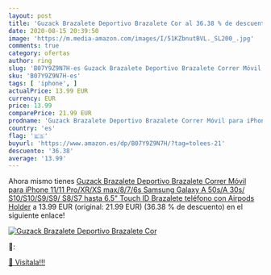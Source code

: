 ```yaml
---
layout: post
title: 'Guzack Brazalete Deportivo Brazalete Cor al 36.38 % de descuento'
date: 2020-08-15 20:39:50
image: 'https://m.media-amazon.com/images/I/51KZbnutBVL._SL200_.jpg'
comments: true
category: ofertas
author: ring
slug: 'B07Y9Z9N7H-es Guzack Brazalete Deportivo Brazalete Correr Móvil para...'
sku: 'B07Y9Z9N7H-es'
tags: [ 'iphone', ]
actualPrice: 13.99 EUR
currency: EUR
price: 13.99
comparePrice: 21.99 EUR
prodname: 'Guzack Brazalete Deportivo Brazalete Correr Móvil para iPhone 11/11 Pro/XR/XS max/8/7/6s  Samsung Galaxy A 50s/A 30s/ S10/S10/S9/S9/ S8/S7 hasta 6.5"  Touch ID  Brazalete teléfono con Airpods Holder'
country: 'es'
flag: '🇪🇸'
buyurl: 'https://www.amazon.es/dp/B07Y9Z9N7H/?tag=tolees-21'
descuento: '36.38'
average: '13.99'
---
```


Ahora mismo tienes [Guzack Brazalete Deportivo Brazalete Correr Móvil para iPhone 11/11 Pro/XR/XS max/8/7/6s  Samsung Galaxy A 50s/A 30s/ S10/S10/S9/S9/ S8/S7 hasta 6.5"  Touch ID  Brazalete teléfono con Airpods Holder](https://www.amazon.es/dp/B07Y9Z9N7H/?tag=tolees-21) a 13.99 EUR (original: 21.99 EUR) (36.38 %  de descuento) en el siguiente enlace!

[![Guzack Brazalete Deportivo Brazalete Cor](https://m.media-amazon.com/images/I/51KZbnutBVL._SL200_.jpg)](https://www.amazon.es/dp/B07Y9Z9N7H/?tag=tolees-21)

🔎:


[🛒 Visítala!!!](https://www.amazon.es/dp/B07Y9Z9N7H/?tag=tolees-21)
